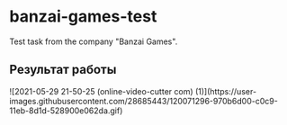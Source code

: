 # banzai-games-test
Test task from the company "Banzai Games".
<h2>Результат работы</h2>
![2021-05-29 21-50-25 (online-video-cutter com) (1)](https://user-images.githubusercontent.com/28685443/120071296-970b6d00-c0c9-11eb-8d1d-528900e062da.gif)

